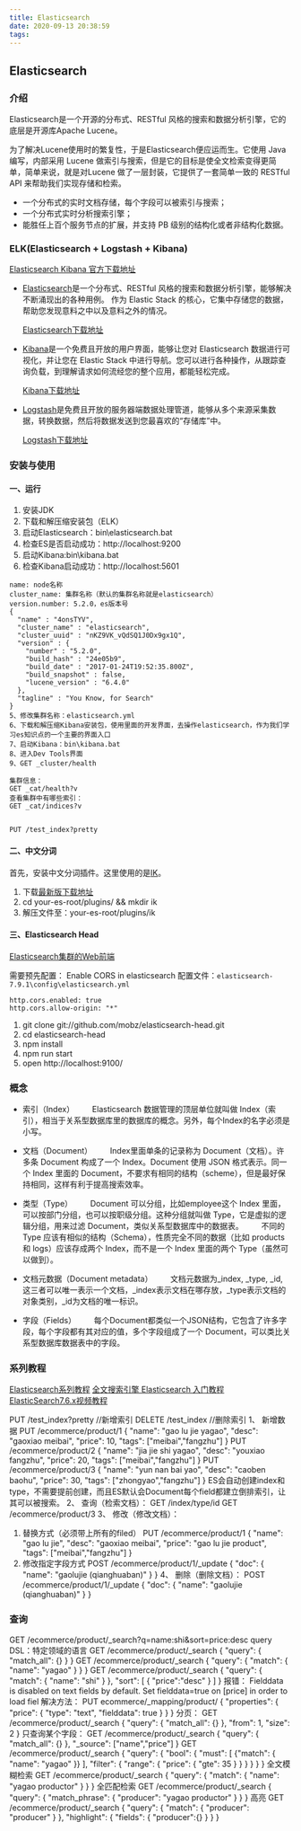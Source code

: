 ```yaml
---
title: Elasticsearch
date: 2020-09-13 20:38:59
tags: 
---
```


## Elasticsearch
### 介绍

Elasticsearch是一个开源的分布式、RESTful 风格的搜索和数据分析引擎，它的底层是开源库Apache Lucene。

为了解决Lucene使用时的繁复性，于是Elasticsearch便应运而生。它使用 Java 编写，内部采用 Lucene 做索引与搜索，但是它的目标是使全文检索变得更简单，简单来说，就是对Lucene 做了一层封装，它提供了一套简单一致的 RESTful API 来帮助我们实现存储和检索。

- 一个分布式的实时文档存储，每个字段可以被索引与搜索；
- 一个分布式实时分析搜索引擎；
- 能胜任上百个服务节点的扩展，并支持 PB 级别的结构化或者非结构化数据。

### ELK(Elasticsearch + Logstash + Kibana)
[Elasticsearch Kibana 官方下载地址](https://www.elastic.co/cn/start)

- [Elasticsearch](https://www.elastic.co/cn/elasticsearch/)是一个分布式、RESTful 风格的搜索和数据分析引擎，能够解决不断涌现出的各种用例。 作为 Elastic Stack 的核心，它集中存储您的数据，帮助您发现意料之中以及意料之外的情况。

    [Elasticsearch下载地址](https://www.elastic.co/cn/downloads/elasticsearch)

- [Kibana](https://www.elastic.co/cn/kibana)是一个免费且开放的用户界面，能够让您对 Elasticsearch 数据进行可视化，并让您在 Elastic Stack 中进行导航。您可以进行各种操作，从跟踪查询负载，到理解请求如何流经您的整个应用，都能轻松完成。

    [Kibana下载地址](https://www.elastic.co/cn/downloads/kibana)

- [Logstash](https://www.elastic.co/cn/logstash)是免费且开放的服务器端数据处理管道，能够从多个来源采集数据，转换数据，然后将数据发送到您最喜欢的“存储库”中。

    [Logstash下载地址](https://www.elastic.co/cn/downloads/logstash)

### 安装与使用
#### 一、运行
1. 安装JDK
2. 下载和解压缩安装包（ELK）
3. 启动Elasticsearch：bin\elasticsearch.bat
4. 检查ES是否启动成功：http://localhost:9200
5. 启动Kibana:bin\kibana.bat
6. 检查Kibana启动成功：http://localhost:5601
```
name: node名称
cluster_name: 集群名称（默认的集群名称就是elasticsearch）
version.number: 5.2.0，es版本号
{
  "name" : "4onsTYV",
  "cluster_name" : "elasticsearch",
  "cluster_uuid" : "nKZ9VK_vQdSQ1J0Dx9gx1Q",
  "version" : {
    "number" : "5.2.0",
    "build_hash" : "24e05b9",
    "build_date" : "2017-01-24T19:52:35.800Z",
    "build_snapshot" : false,
    "lucene_version" : "6.4.0"
  },
  "tagline" : "You Know, for Search"
}
5、修改集群名称：elasticsearch.yml
6、下载和解压缩Kibana安装包，使用里面的开发界面，去操作elasticsearch，作为我们学习es知识点的一个主要的界面入口
7、启动Kibana：bin\kibana.bat
8、进入Dev Tools界面
9、GET _cluster/health

集群信息：
GET _cat/health?v
查看集群中有哪些索引：
GET _cat/indices?v


PUT /test_index?pretty
```
#### 二、中文分词
首先，安装中文分词插件。这里使用的是[IK](https://github.com/medcl/elasticsearch-analysis-ik/)。
1. 下载[最新版下载地址](https://github.com/medcl/elasticsearch-analysis-ik/releases)
2. cd your-es-root/plugins/ && mkdir ik
3. 解压文件至：your-es-root/plugins/ik

#### 三、Elasticsearch Head
[Elasticsearch集群的Web前端](https://github.com/mobz/elasticsearch-head)

需要预先配置： Enable CORS in elasticsearch
配置文件：`elasticsearch-7.9.1\config\elasticsearch.yml`
```
http.cors.enabled: true
http.cors.allow-origin: "*"
```

1. git clone git://github.com/mobz/elasticsearch-head.git
2. cd elasticsearch-head
3. npm install
4. npm run start
5. open http://localhost:9100/



### 概念

- 索引（Index）
  Elasticsearch 数据管理的顶层单位就叫做 Index（索引），相当于关系型数据库里的数据库的概念。另外，每个Index的名字必须是小写。

- 文档（Document）
  Index里面单条的记录称为 Document（文档）。许多条 Document 构成了一个 Index。Document 使用 JSON 格式表示。同一个 Index 里面的 Document，不要求有相同的结构（scheme），但是最好保持相同，这样有利于提高搜索效率。

- 类型（Type）
  Document 可以分组，比如employee这个 Index 里面，可以按部门分组，也可以按职级分组。这种分组就叫做 Type，它是虚拟的逻辑分组，用来过滤 Document，类似关系型数据库中的数据表。
  不同的 Type 应该有相似的结构（Schema），性质完全不同的数据（比如 products 和 logs）应该存成两个 Index，而不是一个 Index 里面的两个 Type（虽然可以做到）。

- 文档元数据（Document metadata）
  文档元数据为_index, _type, _id, 这三者可以唯一表示一个文档，_index表示文档在哪存放，_type表示文档的对象类别，_id为文档的唯一标识。

- 字段（Fields）
  每个Document都类似一个JSON结构，它包含了许多字段，每个字段都有其对应的值，多个字段组成了一个 Document，可以类比关系型数据库数据表中的字段。

### 系列教程
[Elasticsearch系列教程](https://www.sojson.com/blog/81.html)
[全文搜索引擎 Elasticsearch 入门教程](http://www.ruanyifeng.com/blog/2017/08/elasticsearch.html)
[ElasticSearch7.6.x视频教程](https://www.bilibili.com/video/BV17a4y1x7zq?p=3)




PUT /test_index?pretty  //新增索引
DELETE /test_index      //删除索引
1、 新增数据
PUT /ecommerce/product/1
{
  "name": "gao lu jie yagao",
  "desc": "gaoxiao meibai",
  "price": 10,
  "tags": ["meibai","fangzhu"]
}
PUT /ecommerce/product/2
{
  "name": "jia jie shi yagao",
  "desc": "youxiao fangzhu",
  "price": 20,
  "tags": ["meibai","fangzhu"]
}
PUT /ecommerce/product/3
{
  "name": "yun nan bai yao",
  "desc": "caoben baohu",
  "price": 30,
  "tags": ["zhongyao","fangzhu"]
}
ES会自动创建index和type，不需要提前创建，而且ES默认会Document每个field都建立倒排索引，让其可以被搜索。
2、 查询（检索文档）：
GET /index/type/id
GET /ecommerce/product/3
3、 修改（修改文档）：
1. 替换方式（必须带上所有的filed）
PUT /ecommerce/product/1
{
  "name": "gao lu jie",
  "desc": "gaoxiao meibai",
  "price": "gao lu jie product",
  "tags": ["meibai","fangzhu"]
}
2. 修改指定字段方式
POST /ecommerce/product/1/_update
{
  "doc": {
    "name": "gaolujie (qianghuaban)"
  }
}
4、 删除（删除文档）：
POST /ecommerce/product/1/_update
{
  "doc": {
    "name": "gaolujie (qianghuaban)"
  }
}
### 查询
GET /ecommerce/product/_search?q=name:shi&sort=price:desc
query DSL：特定领域的语言
GET /ecommerce/product/_search
{
  "query": {
    "match_all": {}
  }
}
GET /ecommerce/product/_search
{
  "query": {
    "match": {
      "name": "yagao"
    }
  }
}
GET /ecommerce/product/_search
{
  "query": {
    "match": {
      "name": "shi"
    }
  },
  "sort": [
    {
      "price":"desc"
    }
    ]
}
报错：
Fielddata is disabled on text fields by default. Set fielddata=true on [price] in order to load fiel
解决方法：
PUT ecommerce/_mapping/product/
{
  "properties": {
    "price": {
      "type":     "text",
      "fielddata": true
    }
  }
}
分页：
GET /ecommerce/product/_search
{
  "query": {
    "match_all": {}
  },
  "from": 1,
  "size": 2
}
只查询某个字段：
GET /ecommerce/product/_search
{
  "query": {
    "match_all": {}
  },
  "_source": ["name","price"]
}
GET /ecommerce/product/_search
{
  "query": {
    "bool": {
      "must": [
        {"match": {
          "name": "yagao"
        }}
      ],
      "filter": {
        "range": {
          "price": {
            "gte": 35
          }
        }
      }
    }
  }
}
全文模糊检索
GET /ecommerce/product/_search
{
  "query": {
    "match": {
      "name": "yagao productor"
    }
  }
}
全匹配检索
GET /ecommerce/product/_search
{
  "query": {
    "match_phrase": {
      "producer": "yagao productor"
    }
  }
}
高亮
GET /ecommerce/product/_search
{
  "query": {
    "match": {
      "producer": "producer"
    }
  },
  "highlight": {
    "fields": {
      "producer":{}
    }
  }
}










